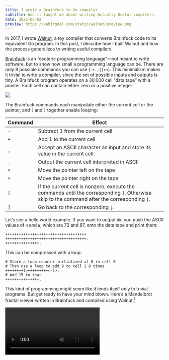 ```yaml
---
title: I wrote a Brainfuck to Go compiler
subtitle: And it taught me about writing Actually Useful compilers.
date: 2022-06-02
preview: https://kabirgoel.com/static/walnut/preview.png
---
```


In 2017, I wrote [Walnut](https://github.com/kbrgl/walnut), a toy compiler that converts Brainfuck code to its equivalent Go program. In this post, I describe how I built Walnut and how the process generalizes to writing useful compilers.

[Brainfuck](https://en.wikipedia.org/wiki/Brainfuck) is an “esoteric programming language”—not meant to write software, but to show how small a programming language can be. There are only 8 possible commands you can use (`-+.,[]><`). This minimalism makes it trivial to write a compiler, since the set of possible inputs and outputs is tiny.
A Brainfuck program operates on a 30,000 cell “data tape” with a pointer. Each cell can contain either zero or a positive integer:

![](/static/walnut/bf-tape.jpeg)

The Brainfuck commands each manipulate either the current cell or the pointer, and `[` and `]` together enable looping:

| Command | Effect                                                                                                                                       |
| ------- | -------------------------------------------------------------------------------------------------------------------------------------------- |
| `-`     | Subtract 1 from the current cell                                                                                                             |
| `+`     | Add 1 to the current cell                                                                                                                    |
| `,`     | Accept an ASCII character as input and store its value in the current cell                                                                   |
| `.`     | Output the current cell interpreted in ASCII                                                                                                 |
| `<`     | Move the pointer left on the tape                                                                                                            |
| `>`     | Move the pointer right on the tape                                                                                                           |
| `[`     | If the current cell is nonzero, execute the commands until the corresponding `]`. Otherwise skip to the command after the corresponding `]`. |
| `]`     | Go back to the corresponding `[`.                                                                                                            |

Let’s see a hello world example. If you want to output `HW`, you push the ASCII values of `H` and `W`, which are 72 and 87, onto the data tape and print them:

```brainfuck
++++++++++++++++++++++++++++++++++++
++++++++++++++++++++++++++++++++++++.
+++++++++++++++.
```

This can be compressed with a loop:

```brainfuck
# Store a loop counter initialized at 8 in cell 0
# Then use a loop to add 9 to cell 1 8 times
++++++++[>+++++++++<-]>.
# Add 15 to that
+++++++++++++++.
```

This kind of programming might seem like it lends itself only to trivial programs. But get ready to have your mind blown. Here’s a Mandelbrot fractal viewer written in Brainfuck and compiled using Walnut:[^1]

<video controls source="/static/walnut/mandelbrot.mov">

How awesome is that?

The Walnut compiler has two "phases": parsing the source code into a meaningful data structure and generating Go code from this data structure. To write a Brainfuck compiler, you don't actually need to do any parsing; you can generate Go directly from the Brainfuck source. But I learned so much about parsing by overengineering anyway. In the following two sections, I talk about how these two phases are implemented.

## Parsing the source

Typically, a compiler will first lex the source code into an array of “tokens” and then parse this array into an “abstract syntax tree”:

![](/static/walnut/lex-parse.jpeg)

However, because of Brainfuck’s minimalism, its AST resembles an array. So we don’t need a separate parser. Our lexer can do the parsing for us. To write this lexer, I used a method described in Rob Pike’s [_Lexical Scanning in Go_](https://talks.golang.org/2011/lex.slide#1). (People will often use a parser generator like `yacc` to generate a parser from a formal specification of the language called a “grammar”, but this is overkill for Brainfuck.)

I suggest looking at Rob Pike’s lexer talk since it’s fairly accessible, but here’s a brief description.

We start with a bunch of helper functions. Each helper lexes a single type of token at the beginning of the input. For example, the `lexIdentifier` helper might take the string `x := 5` and return `x`. Crucially, each of these helpers chomps off the portion of the string it is able to lex; `lexIdentifier` would chomp the `x`, leaving `:= 5` for other helpers to lex. (The whitespace is trivial to handle, so I will mostly ignore it.)

Now that we have these ingredients, we recognize that we can treat our lexer as a machine that pushes the input through a series of helpers. Each helper lexes out a token from the beginning of the string, chomps out what it has lexed, and passes control to the helper that can lex the next portion of the string. So the `lexIdentifier` helper we encountered earlier might pass control to the `lexOperator` helper, which might pass control to yet another helper. We repeat until we hit the end of the input.

This logic is implemented in the Walnut file [`parser.go`](https://github.com/kbrgl/walnut/blob/master/parser.go). (Again, keep in mind that this parser is really just a lexer in disguise.) To see what the helpers look like for Brainfuck, here's the code that lexes loops:

```go
func parseLoop(p *parser) stateFn {
	begin := p.ptr
	c := p.next()
	var l, r int
	for {
		if c == '[' {
			l++
		} else if c == ']' {
			r++
		}
		if l-r == -1 {
			break
		}
		if p.peek() == eof {
			return p.errorf("unclosed loop")
		}
		c = p.next()
	}
	end := p.ptr
	p.emit(loopStart{})
	for i := range parse(p.tape[begin+1 : end]) {
		p.emit(i)
	}
	p.emit(loopEnd{})
	p.next()
	return parseDefault
}
```

This code finds the corresponding loop end (`]`) for the loop start (`[`) and recursively parses the contents of the loop.

If you follow the logic above to build a lexer, you'll run into a problem: What helper should our lexer call first, at the very start of the source code? To figure this out, note how the `parseLoop` helper returns `parseDefault`. This is a helper that we use when it's not clear what type of token will come next. Since we don't know what we'll see after the loop, we simply return control to `parseDefault`. Other Go lexers follow the same strategy. In the lexer for the `html/template` package, which provides HTML templating, the default helper is `lexPlainText`, which lexes everything until the first `{{`. (A template looks like `Hello, {{ name }}` where `name` gets replaced with the name you pass in when you're compiling the template.)

Now that we've got a lexer working, can we optimize the AST somehow? Turns out that this is pretty easy. For instance, consecutive commands that act on the pointer or cell can be collapsed: `>>>><` becomes `>>>`, and `-+-+-+-` becomes `-`. This is called constant folding. Further, Brainfuck has common idioms like `[-]`, which zeroes the current cell by repeatedly subtracting 1 until the loop breaks. How do we implement these optimizations? A typical parser does this by looking at the AST and replacing nodes with equivalent optimized alternatives. Walnut does this using run-length encoding: rather than putting `>>>>` in the AST, it puts `4>`. For common idioms, Walnut simply substitutes them for an equivalent AST node that does the required operation directly.

## Generating Go code

This is the simplest step. We simply substitute the corresponding Go code for each node in our AST into this Go template:

```go
func main() {
	var (
		mem [{{.Memsize}}]int
		ptr int = {{.Ptr}}
		err error
		n   int
	)
{{.Code}}
	// Ensure go doesn't complain about unused imports or variables
	func(a ...interface{}) {
		_ = fmt.Sprint()
	}(n, err)
}
```

For example, the command `+` gets replaced with `mem[ptr] += 1`, `<` with `ptr -= 1`, and so on. This is how you'd do it even if you were trying to compile to assembly. (This would make it a true compiler.) The only difference would be that you'd have to be more clever about loops. Since Go has built-in for loops, we just convert `[<...>]` to `for mem[ptr] != 0 { <...> }`. But assembly doesn't have those—instead, it has "jumps". So for each loop, we'd have a slightly more complicated template. Perhaps something like this:

```armasm
loop_k456ksxf:
    beqz x0 return_point
	<...>
	j loop_k456ksxf
```

## Parser generators, LLVM, and beyond

You don't have to actually write your own parser. If you define the syntax rules of your language in a notation like Extended Backus Naur Form (EBNF), you can just use a parser generator. A parser generator takes the rules and generates a program capable of parsing strings that follow them. For instance, here's the rule for Python's assignment statements:

```ebnf
assignment:
    | NAME ':' expression ['=' annotated_rhs ]
    | ('(' single_target ')'
         | single_subscript_attribute_target) ':' expression ['=' annotated_rhs ]
    | (star_targets '=' )+ (yield_expr | star_expressions) !'=' [TYPE_COMMENT]
    | single_target augassign ~ (yield_expr | star_expressions)
```

Modern compilers frequently use a toolchain called LLVM behind the scenes. For example, `clang`, the default macOS C compiler, uses LLVM. What is LLVM for? Well, consider what happens when you want to compile to assembly. If your hand-rolled compiler generates x86_64 assembly, then your programs won't run on an ARM machine like an M1 Mac. So you'll have to go and manually implement another output format for your compiler.[^2] What LLVM enables you to do is simply write a "front end" that compiles your language down to what it calls an "Intermediate Representation" (IR). Then, LLVM takes care of compiling the IR to any number of instruction sets, from ARM and MIPS to x86_64 and WebAssembly.

People often like to write compilers in functional languages like Haskell and OCaml. There's loads of recursion when you're working with ASTs, and functional languages make that part significantly easier. Plus they're fast, safe, and expressive. As a byproduct, Haskell and OCaml also have very mature ecosystems for this kind of thing.

---

This has been a 15 minute intro to parsers and compilers. There's a lot of depth (and beauty) to the CS concepts that underpin these, much more than I know of or can reasonably write about. If my post piqued your interest, I'd suggest reading [the Dragon book](https://www.amazon.com/Compilers-Principles-Techniques-Tools-2nd/dp/0321486811/ref=sr_1_1?crid=93ROSLPAARAM&keywords=Compilers%3A+Principles%2C+Techniques%2C+and+Tools&qid=1654155718&s=books&sprefix=compilers+principles%2C+techniques%2C+and+tools%2Cstripbooks%2C225&sr=1-1), which is one of the classic compiler textbooks. There's also [Writing a C Compiler](https://norasandler.com/2017/11/29/Write-a-Compiler.html) by Nora Sandler, which Hacker News people seem to like. Finally, you can access the Walnut source code [on GitHub](https://github.com/kbrgl/walnut).

[^1]: This was written by Erik Bosman. It's not written directly in Brainfuck; Bosman created snippets of commands that accomplished high-level tasks and stitched them together. Abstraction abstraction abstraction!
[^2]: Actually, this isn't strictly true; you could use tools that convert from one instruction set to another. But this will probably be more trouble than it's worth.
